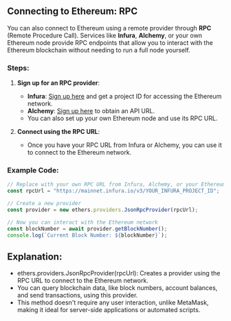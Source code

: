 ## Connecting to Ethereum: RPC

You can also connect to Ethereum using a remote provider through **RPC** (Remote Procedure Call). Services like **Infura**, **Alchemy**, or your own Ethereum node provide RPC endpoints that allow you to interact with the Ethereum blockchain without needing to run a full node yourself.

### Steps:

1. **Sign up for an RPC provider**:
   - **Infura**: [Sign up here](https://infura.io/) and get a project ID for accessing the Ethereum network.
   - **Alchemy**: [Sign up here](https://www.alchemy.com/) to obtain an API URL.
   - You can also set up your own Ethereum node and use its RPC URL.

2. **Connect using the RPC URL**:
   - Once you have your RPC URL from Infura or Alchemy, you can use it to connect to the Ethereum network.

### Example Code:

```javascript
// Replace with your own RPC URL from Infura, Alchemy, or your Ethereum node
const rpcUrl = "https://mainnet.infura.io/v3/YOUR_INFURA_PROJECT_ID";

// Create a new provider
const provider = new ethers.providers.JsonRpcProvider(rpcUrl);

// Now you can interact with the Ethereum network
const blockNumber = await provider.getBlockNumber();
console.log(`Current Block Number: ${blockNumber}`);
```

## Explanation:
 - ethers.providers.JsonRpcProvider(rpcUrl): Creates a provider using the RPC URL to connect to the Ethereum network.
 - You can query blockchain data, like block numbers, account balances, and send transactions, using this provider.
 - This method doesn't require any user interaction, unlike MetaMask, making it ideal for server-side applications or automated scripts.